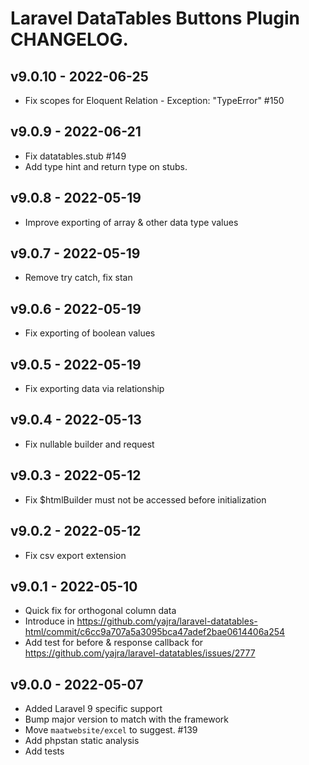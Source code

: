 # Laravel DataTables Buttons Plugin CHANGELOG.

## v9.0.10 - 2022-06-25

- Fix scopes for Eloquent Relation - Exception: "TypeError" #150

## v9.0.9 - 2022-06-21

- Fix datatables.stub #149
- Add type hint and return type on stubs.

## v9.0.8 - 2022-05-19

- Improve exporting of array & other data type values

## v9.0.7 - 2022-05-19

- Remove try catch, fix stan

## v9.0.6 - 2022-05-19

- Fix exporting of boolean values

## v9.0.5 - 2022-05-19

- Fix exporting data via relationship

## v9.0.4 - 2022-05-13

- Fix nullable builder and request

## v9.0.3 - 2022-05-12

- Fix $htmlBuilder must not be accessed before initialization

## v9.0.2 - 2022-05-12

- Fix csv export extension

## v9.0.1 - 2022-05-10

- Quick fix for orthogonal column data
- Introduce in https://github.com/yajra/laravel-datatables-html/commit/c6cc9a707a5a3095bca47adef2bae0614406a254
- Add test for before & response callback for https://github.com/yajra/laravel-datatables/issues/2777

## v9.0.0 - 2022-05-07

- Added Laravel 9 specific support
- Bump major version to match with the framework
- Move `maatwebsite/excel` to suggest. #139
- Add phpstan static analysis
- Add tests
